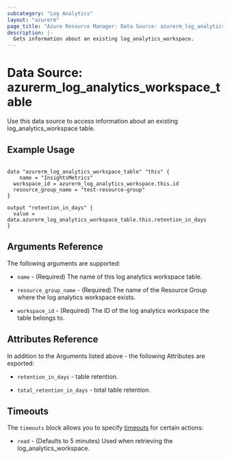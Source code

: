 ```yaml
---
subcategory: "Log Analytics"
layout: "azurerm"
page_title: "Azure Resource Manager: Data Source: azurerm_log_analytics_workspace_table"
description: |-
  Gets information about an existing log_analytics_workspace.
---
```


# Data Source: azurerm_log_analytics_workspace_table

Use this data source to access information about an existing log_analytics_workspace table.

## Example Usage

```hcl

data "azurerm_log_analytics_workspace_table" "this" {
	name = "InsightsMetrics"
  workspace_id = azurerm_log_analytics_workspace.this.id
  resource_group_name = "test-resource-group"
}

output "retention_in_days" {
  value = data.azurerm_log_analytics_workspace_table.this.retention_in_days
}
```

## Arguments Reference

The following arguments are supported:

* `name` - (Required) The name of this log analytics workspace table.

* `resource_group_name` - (Required) The name of the Resource Group where the log analytics workspace exists.

* `workspace_id` - (Required) The ID of the log analytics workspace the table belongs to.

## Attributes Reference

In addition to the Arguments listed above - the following Attributes are exported: 

* `retention_in_days` - table retention.

* `total_retention_in_days` - total table retention.

## Timeouts

The `timeouts` block allows you to specify [timeouts](https://www.terraform.io/language/resources/syntax#operation-timeouts) for certain actions:

* `read` - (Defaults to 5 minutes) Used when retrieving the log_analytics_workspace.
